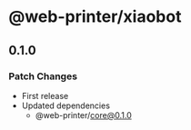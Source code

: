 # @web-printer/xiaobot

## 0.1.0

### Patch Changes

- First release
- Updated dependencies
  - @web-printer/core@0.1.0
